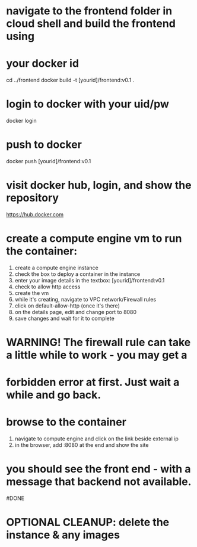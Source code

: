 # navigate to the frontend folder in cloud shell and build the frontend using 
# your docker id

cd ../frontend
docker build -t [yourid]/frontend:v0.1 .

# login to docker with your uid/pw

docker login

# push to docker

docker push [yourid]/frontend:v0.1

# visit docker hub, login, and show the repository

https://hub.docker.com

# create a compute engine vm to run the container:
1. create a compute engine instance
2. check the box to deploy a container in the instance
3. enter your image details in the textbox: [yourid]/frontend:v0.1
4. check to allow http access
5. create the vm
6. while it's creating, navigate to VPC network/Firewall rules
7. click on default-allow-http (once it's there)
8. on the details page, edit and change port to 8080
9. save changes and wait for it to complete

# WARNING!  The firewall rule can take a little while to work - you may get a 
# forbidden error at first.  Just wait a while and go back.

# browse to the container
1. navigate to compute engine and click on the link beside external ip
2. in the browser, add :8080 at the end and show the site

# you should see the front end - with a message that backend not available.

#DONE


# OPTIONAL CLEANUP: delete the instance & any images
